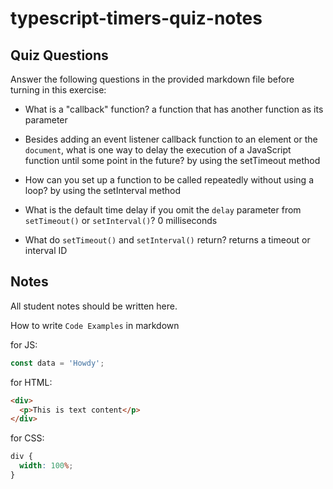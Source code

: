 # typescript-timers-quiz-notes

## Quiz Questions

Answer the following questions in the provided markdown file before turning in this exercise:

- What is a "callback" function?
  a function that has another function as its parameter
- Besides adding an event listener callback function to an element or the `document`, what is one way to delay the execution of a JavaScript function until some point in the future?
  by using the setTimeout method

- How can you set up a function to be called repeatedly without using a loop?
  by using the setInterval method
- What is the default time delay if you omit the `delay` parameter from `setTimeout()` or `setInterval()`?
  0 milliseconds
- What do `setTimeout()` and `setInterval()` return?
  returns a timeout or interval ID

## Notes

All student notes should be written here.

How to write `Code Examples` in markdown

for JS:

```javascript
const data = 'Howdy';
```

for HTML:

```html
<div>
  <p>This is text content</p>
</div>
```

for CSS:

```css
div {
  width: 100%;
}
```
